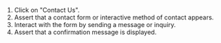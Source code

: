1. Click on "Contact Us".
2. Assert that a contact form or interactive method of contact appears.
3. Interact with the form by sending a message or inquiry.
4. Assert that a confirmation message is displayed.